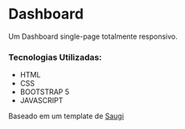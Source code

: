 # Dashboard

Um Dashboard single-page totalmente responsivo.

### Tecnologias Utilizadas:
<ul>
    <li>HTML</li>
    <li>CSS</li>
    <li>BOOTSTRAP 5</li>
    <li>JAVASCRIPT</li>
</ul> 

Baseado em um template de <a href="https://saugi.me/">Saugi</a>